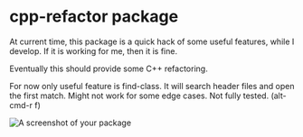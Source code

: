 # cpp-refactor package

At current time, this package is a quick hack of some useful features, while I develop. If it is working for me, then it is fine.

Eventually this should provide some C++ refactoring.

For now only useful feature is find-class. It will search header files and open the first match. Might not work for some edge cases. Not fully tested. (alt-cmd-r f)

![A screenshot of your package](https://f.cloud.github.com/assets/69169/2290250/c35d867a-a017-11e3-86be-cd7c5bf3ff9b.gif)
